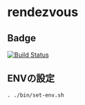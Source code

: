 rendezvous
==========

## Badge
[![Build Status](https://travis-ci.org/tadyjp/rendezvous.png)](https://travis-ci.org/tadyjp/rendezvous)


## ENVの設定

```
. ./bin/set-env.sh
```
